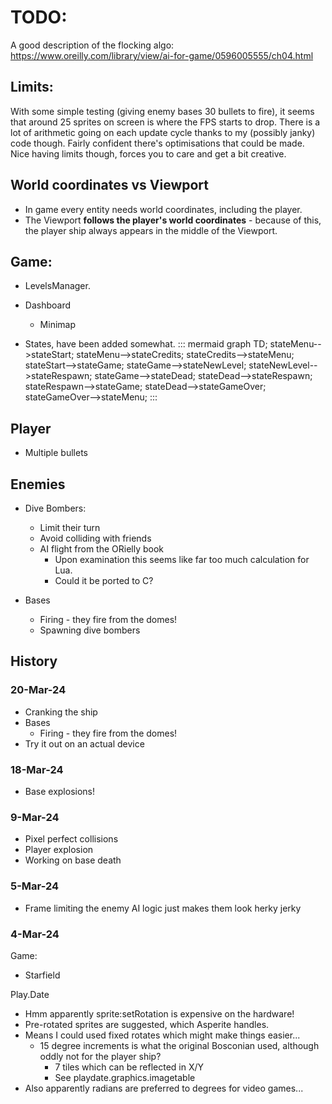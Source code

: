 # TODO:

A good description of the flocking algo: https://www.oreilly.com/library/view/ai-for-game/0596005555/ch04.html

## Limits:

With some simple testing (giving enemy bases 30 bullets to fire), it seems that around 25 sprites on screen is where the FPS starts to drop.
There is a lot of arithmetic going on each update cycle thanks to my (possibly janky) code though. Fairly confident there's optimisations that could be made.
Nice having limits though, forces you to care and get a bit creative.

## World coordinates vs Viewport

- In game every entity needs world coordinates, including the player.
- The Viewport **follows the player's world coordinates** - because of this, the player ship always appears in the middle of the Viewport.

## Game:
- LevelsManager.
- Dashboard
    - Minimap

- States, have been added somewhat.
::: mermaid
graph TD;
    stateMenu-->stateStart;
    stateMenu-->stateCredits;
    stateCredits-->stateMenu;
    stateStart-->stateGame;
    stateGame-->stateNewLevel;
    stateNewLevel-->stateRespawn;
    stateGame-->stateDead;
    stateDead-->stateRespawn;
    stateRespawn-->stateGame;
    stateDead-->stateGameOver;
    stateGameOver-->stateMenu;
:::


## Player
- Multiple bullets

## Enemies
- Dive Bombers:
    - Limit their turn
    - Avoid colliding with friends
    - AI flight from the ORielly book
        - Upon examination this seems like far too much calculation for Lua.
        - Could it be ported to C?

- Bases
    - Firing - they fire from the domes!
    - Spawning dive bombers

## History

### 20-Mar-24

- Cranking the ship
- Bases
    - Firing - they fire from the domes!
- Try it out on an actual device

### 18-Mar-24

- Base explosions!

### 9-Mar-24

- Pixel perfect collisions
- Player explosion
- Working on base death

### 5-Mar-24

- Frame limiting the enemy AI logic just makes them look herky jerky

### 4-Mar-24

Game:
- Starfield

Play.Date
- Hmm apparently sprite:setRotation is expensive on the hardware!
- Pre-rotated sprites are suggested, which Asperite handles.
- Means I could used fixed rotates which might make things easier...
    - 15 degree increments is what the original Bosconian used, although oddly not for the player ship?
        - 7 tiles which can be reflected in X/Y
        - See playdate.graphics.imagetable
- Also apparently radians are preferred to degrees for video games...
